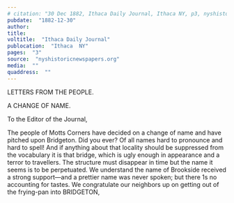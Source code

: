 ```yaml
---
# citation: "30 Dec 1882, Ithaca Daily Journal, Ithaca NY, p3, nyshistoricnewspapers.org."
pubdate:  "1882-12-30"
author: 
title: 
voltitle:  "Ithaca Daily Journal"
publocation:  "Ithaca  NY"
pages:  "3"
source:  "nyshistoricnewspapers.org"
media:  ""
quaddress:  ""
---
```

LETTERS FROM THE PEOPLE.

A CHANGE OF NAME. 

To the Editor of the Journal, 

The people of Motts Corners have decided on a change of name and have pitched upon Bridgeton. Did you ever? Of all names hard to pronounce and hard to spell! And if anything about that locality should be suppressed from the vocabulary it is that bridge, which is ugly enough in appearance and a terror to travellers. The structure must disappear in time but the name it seems is to be perpetuated. We understand the name of Brookside received a strong support—and a prettier name was never spoken; but there 1s no accounting for tastes. We congratulate our neighbors up on getting out of the frying-pan into BRIDGETON,


